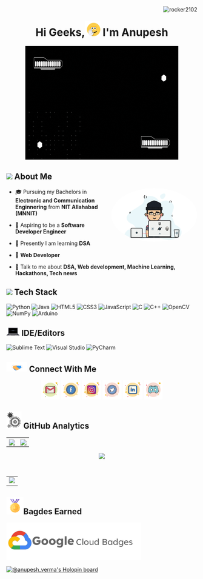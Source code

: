 <img align="right" src="https://komarev.com/ghpvc/?username=anupeshverma&color=blueviolet&label=Profile+Views" alt="rocker2102" />
<h1 align="center">Hi Geeks,<img src="gif/hi.gif" width="40px"/> I'm Anupesh </h1>

<p align="center"><img width="80%" height="300px" src="gif/intro2.gif" /></p>        
 
<h2> <img src="https://media.tenor.com/GocCvG7hs78AAAAi/rocket-joypixels.gif" width="45px"> About Me</h2>
<img src="gif/code.gif" width="45%" height="auto" align="right" style="border-radius:50%"/>
<ul>
        <li><p>🎓 Pursuing my Bachelors in <b>Electronic and Communication Enginnering</b> from <b>NIT Allahabad (MNNIT)</b></p></li>
        <li><p>🔭 Aspiring to be a <b>Software Developer Engineer</b></p></li>
        <li><p>🔭 Presently I am learning <b>DSA</b></p></li>
        <li><p>🔭 <b>Web Developer</b></p></li>
        <li><p>💬 Talk to me about <b>DSA, Web development, Machine Learning, Hackathons, Tech news</b></p></li>
</ul>

        
            
<h2><img src="https://thumbs.gfycat.com/GiftedWateryCony-max-1mb.gif" width="30px"> Tech Stack</h2>
<p>
            <img alt="Python" src="https://img.shields.io/badge/Python-14354C?style=for-the-badge&logo=python&logoColor=white"/>
            <img alt="Java" src="https://img.shields.io/badge/java-%23ED8B00.svg?style=for-the-badge&logo=java&logoColor=white"/>
            <img alt="HTML5" src="https://img.shields.io/badge/HTML5-E34F26?style=for-the-badge&logo=html5&logoColor=white"/>
            <img alt="CSS3" src="https://img.shields.io/badge/CSS3-1572B6?style=for-the-badge&logo=css3&logoColor=white"/>
            <img alt="JavaScript" src="https://img.shields.io/badge/JavaScript-323330?style=for-the-badge&logo=javascript&logoColor=F7DF1E"/> 
<!-- <img alt="React" src="https://img.shields.io/badge/react-%2320232a.svg?style=for-the-badge&logo=react&logoColor=%2361DAFB"/> -->
            <img alt="C" src="https://img.shields.io/badge/c-%2300599C.svg?style=for-the-badge&logo=c&logoColor=white"/>
            <img alt="C++" src="https://img.shields.io/badge/c++-%2300599C.svg?style=for-the-badge&logo=c%2B%2B&ogoColor=white"/>
<!-- <img alt="Django" src="https://img.shields.io/badge/Django-092E20?style=for-the-badge&logo=django&logoColor=white"/> -->
            <img alt="OpenCV" src="https://img.shields.io/badge/opencv-%23white.svg?style=for-the-badge&logo=opencv&logoColor=white"/>
            <img alt="NumPy" src="https://img.shields.io/badge/numpy-%23013243.svg?style=for-the-badge&logo=numpy&logoColor=white" />
            <img alt="Arduino" src="https://img.shields.io/badge/-Arduino-00979D?style=for-the-badge&logo=Arduino&logoColor=white"/>
</p>
            
<h2><img src="gif/ide_used.gif" width="35px"> IDE/Editors</h2>
<p>
            <img alt="Sublime Text" src="https://img.shields.io/badge/sublime_text-%23575757.svg?style=for-the-badge&logo=sublime-text&logoColor=important"/>
            <img alt="Visual Studio" src="https://img.shields.io/badge/VisualStudio-5C2D91.svg?style=for-the-badge&logo=visual-studio&logoColor=white"/>
            <img alt="PyCharm" src="https://img.shields.io/badge/PyCharm-000000.svg?style=for-the-badge&logo=PyCharm&logoColor=white"/>
</p>
            
            
<h2><img src="https://github.com/sakshamgurbhele/sakshamgurbhele/blob/main/Images/Handshake.gif" width="55px"> Connect With Me</h2>
<p align="center">
            <a href="mailto:anupeshkverma121@gmail.com"><img src="Icons/gmail.png" alt="gmail" width="10%" style="padding:0px"/></a>
            <a href="https://m.facebook.com/Anupesh_verma"><img src="Icons/facebook.png" alt="facebook" width="10%"  style="padding:0px"/></a>
            <a href="https://www.instagram.com/anupesh_verma/"><img src="Icons/instagram.png" alt="instagram" width="10%" style="padding:0px"/></a>
            <a href="https://twitter.com/AnupeshVerma"><img src="Icons/twitter.png" alt="twitter" width="10%" style="padding:0px"/></a>
            <a href="https://in.linkedin.com/in/anupesh-kumar-verma-81a711203"><img src="Icons/linkedin.png" alt="linkedin" width="10%" style="padding:0px"/></a>
            <a href="https://discordapp.com/users/790637051657060372"><img src="Icons/discord.png" alt="discord" width="10%" style="padding:0px"/></a>
</p>


<h2> <img src="gif/github_analytics.gif" width="40px"> GitHub Analytics</h2>
<table>
    <td align="center">
        <a href="https://github.com/anupeshverma"><img align="center" height="200px" src="https://github-readme-stats.vercel.app/api?username=anupeshverma&show_icons=true&locale=en&theme=radical" /></a>
    </td>
    <td align="center">
        <a href="https://github.com/anupeshverma"><img align="center" height="200px" src="https://github-readme-stats.vercel.app/api/top-langs?username=anupeshverma&show_icons=true&locale=en&layout=compact&theme=radical" /></a>
    </td>

</table>

<p align="center">
    <a><img align="center" src="https://github-readme-streak-stats.herokuapp.com?user=anupeshverma&theme=dark&date_format=M%20j%5B%2C%20Y%5D&fire=C3DD29&ring=DD2727&sideNums=ABDD0F&dates=11A4DD)](https://git.io/streak-stats" /></a>
</p>

<br>
<table>
    <td align="center">
        <img src="https://activity-graph.herokuapp.com/graph?username=anupeshverma&theme=react-dark&bg_color=00000000&color=037bfc&line=037bfc&point=00000000&area=true&hide_border=true" />
    </td>
</table>

<!-------------------------------------------------- Badges -------------------------------------------------->
<h2><img src="gif/badges_earned.gif" width="45px">Bagdes Earned</h2>

<a href="https://www.cloudskillsboost.google/public_profiles/a2de6082-dfa4-4530-8003-749edfd645eb"><img width="356" alt="Google_Cloud_Badges" src="Icons/google_cloud_badges.png"></a>

[![@anupesh_verma's Holopin board](https://holopin.io/api/user/board?user=anupesh_verma)](https://holopin.io/@anupesh_verma)

